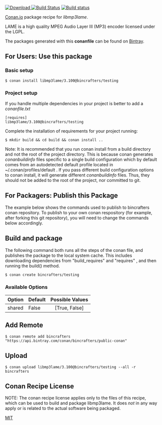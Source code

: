 [![Download](https://api.bintray.com/packages/bincrafters/public-conan/libmp3lame%3Abincrafters/images/download.svg) ](https://bintray.com/bincrafters/public-conan/libmp3lame%3Abincrafters/_latestVersion)
[![Build Status](https://travis-ci.org/bincrafters/conan-libmp3lame.svg?branch=testing%2F3.100)](https://travis-ci.org/bincrafters/conan-libmp3lame)
[![Build status](https://ci.appveyor.com/api/projects/status/github/bincrafters/conan-libmp3lame?branch=testing%2F3.100&svg=true)](https://ci.appveyor.com/project/bincrafters/conan-libmp3lame)

[Conan.io](https://conan.io) package recipe for *libmp3lame*.

LAME is a high quality MPEG Audio Layer III (MP3) encoder licensed under the LGPL.

The packages generated with this **conanfile** can be found on [Bintray](https://bintray.com/bincrafters/public-conan/libmp3lame%3Abincrafters).

## For Users: Use this package

### Basic setup

    $ conan install libmp3lame/3.100@bincrafters/testing

### Project setup

If you handle multiple dependencies in your project is better to add a *conanfile.txt*

    [requires]
    libmp3lame/3.100@bincrafters/testing


Complete the installation of requirements for your project running:

    $ mkdir build && cd build && conan install ..

Note: It is recommended that you run conan install from a build directory and not the root of the project directory.  This is because conan generates *conanbuildinfo* files specific to a single build configuration which by default comes from an autodetected default profile located in ~/.conan/profiles/default .  If you pass different build configuration options to conan install, it will generate different *conanbuildinfo* files.  Thus, they should not be added to the root of the project, nor committed to git.

## For Packagers: Publish this Package

The example below shows the commands used to publish to bincrafters conan repository. To publish to your own conan respository (for example, after forking this git repository), you will need to change the commands below accordingly.

## Build and package

The following command both runs all the steps of the conan file, and publishes the package to the local system cache.  This includes downloading dependencies from "build_requires" and "requires" , and then running the build() method.

    $ conan create bincrafters/testing


### Available Options
| Option        | Default | Possible Values  |
| ------------- |:----------------- |:------------:|
| shared      | False |  [True, False] |

## Add Remote

    $ conan remote add bincrafters "https://api.bintray.com/conan/bincrafters/public-conan"

## Upload

    $ conan upload libmp3lame/3.100@bincrafters/testing --all -r bincrafters


## Conan Recipe License

NOTE: The conan recipe license applies only to the files of this recipe, which can be used to build and package libmp3lame.
It does *not* in any way apply or is related to the actual software being packaged.

[MIT](https://github.com/bincrafters/conan-libmp3lame.git/blob/testing/3.100/LICENSE.md)
